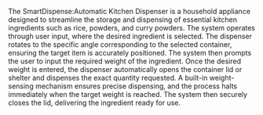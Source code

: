 The SmartDispense:Automatic Kitchen Dispenser is a household appliance designed to streamline the storage and dispensing of essential kitchen ingredients such as rice, powders, and curry powders. The system operates through user input, where the desired ingredient is selected. The dispenser rotates to the specific angle corresponding to the selected container, ensuring the target item is accurately positioned. The system then prompts the user to input the required weight of the ingredient. Once the desired weight is entered, the dispenser automatically opens the container lid or shelter and dispenses the exact quantity requested. A built-in weight-sensing mechanism ensures precise dispensing, and the process halts immediately when the target weight is reached. The system then securely closes the lid, delivering the ingredient ready for use.
